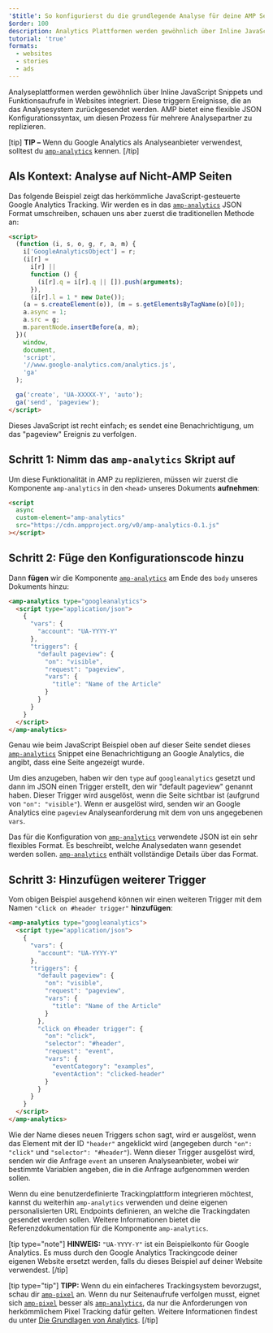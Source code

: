```yaml
---
'$title': So konfigurierst du die grundlegende Analyse für deine AMP Seiten
$order: 100
description: Analytics Plattformen werden gewöhnlich über Inline JavaScript Snippets und Funktionsaufrufe in Websites integriert. Diese triggern Ereignisse, die an das Analysesystem …
tutorial: 'true'
formats:
  - websites
  - stories
  - ads
---
```


Analyseplattformen werden gewöhnlich über Inline JavaScript Snippets und Funktionsaufrufe in Websites integriert. Diese triggern Ereignisse, die an das Analysesystem zurückgesendet werden. AMP bietet eine flexible JSON Konfigurationssyntax, um diesen Prozess für mehrere Analysepartner zu replizieren.

[tip] **TIP –** Wenn du Google Analytics als Analyseanbieter verwendest, solltest du [`amp-analytics`](../../../documentation/components/reference/amp-analytics.md) kennen. [/tip]

## Als Kontext: Analyse auf Nicht-AMP Seiten

Das folgende Beispiel zeigt das herkömmliche JavaScript-gesteuerte Google Analytics Tracking. Wir werden es in das [`amp-analytics`](../../../documentation/components/reference/amp-analytics.md) JSON Format umschreiben, schauen uns aber zuerst die traditionellen Methode an:

```html
<script>
  (function (i, s, o, g, r, a, m) {
    i['GoogleAnalyticsObject'] = r;
    (i[r] =
      i[r] ||
      function () {
        (i[r].q = i[r].q || []).push(arguments);
      }),
      (i[r].l = 1 * new Date());
    (a = s.createElement(o)), (m = s.getElementsByTagName(o)[0]);
    a.async = 1;
    a.src = g;
    m.parentNode.insertBefore(a, m);
  })(
    window,
    document,
    'script',
    '//www.google-analytics.com/analytics.js',
    'ga'
  );

  ga('create', 'UA-XXXXX-Y', 'auto');
  ga('send', 'pageview');
</script>
```

Dieses JavaScript ist recht einfach; es sendet eine Benachrichtigung, um das "pageview" Ereignis zu verfolgen.

## Schritt 1: Nimm das `amp-analytics` Skript auf

Um diese Funktionalität in AMP zu replizieren, müssen wir zuerst die Komponente <a><code>amp-analytics</code></a> in den `<head>` unseres Dokuments <strong>aufnehmen</strong>:

```html
<script
  async
  custom-element="amp-analytics"
  src="https://cdn.ampproject.org/v0/amp-analytics-0.1.js"
></script>
```

## Schritt 2: Füge den Konfigurationscode hinzu

Dann **fügen** wir die Komponente [`amp-analytics`](../../../documentation/components/reference/amp-analytics.md) am Ende des `body` unseres Dokuments hinzu:

```html
<amp-analytics type="googleanalytics">
  <script type="application/json">
    {
      "vars": {
        "account": "UA-YYYY-Y"
      },
      "triggers": {
        "default pageview": {
          "on": "visible",
          "request": "pageview",
          "vars": {
            "title": "Name of the Article"
          }
        }
      }
    }
  </script>
</amp-analytics>
```

Genau wie beim JavaScript Beispiel oben auf dieser Seite sendet dieses [`amp-analytics`](../../../documentation/components/reference/amp-analytics.md) Snippet eine Benachrichtigung an Google Analytics, die angibt, dass eine Seite angezeigt wurde.

Um dies anzugeben, haben wir den `type` auf `googleanalytics` gesetzt und dann im JSON einen Trigger erstellt, den wir "default pageview" genannt haben. Dieser Trigger wird ausgelöst, wenn die Seite sichtbar ist (aufgrund von `"on": "visible"`). Wenn er ausgelöst wird, senden wir an Google Analytics eine `pageview` Analyseanforderung mit dem von uns angegebenen `vars`.

Das für die Konfiguration von [`amp-analytics`](../../../documentation/components/reference/amp-analytics.md) verwendete JSON ist ein sehr flexibles Format. Es beschreibt, welche Analysedaten wann gesendet werden sollen. [`amp-analytics`](../../../documentation/components/reference/amp-analytics.md) enthält vollständige Details über das Format.

## Schritt 3: Hinzufügen weiterer Trigger

Vom obigen Beispiel ausgehend können wir einen weiteren Trigger mit dem Namen `"click on #header trigger"` **hinzufügen**:

```html
<amp-analytics type="googleanalytics">
  <script type="application/json">
    {
      "vars": {
        "account": "UA-YYYY-Y"
      },
      "triggers": {
        "default pageview": {
          "on": "visible",
          "request": "pageview",
          "vars": {
            "title": "Name of the Article"
          }
        },
        "click on #header trigger": {
          "on": "click",
          "selector": "#header",
          "request": "event",
          "vars": {
            "eventCategory": "examples",
            "eventAction": "clicked-header"
          }
        }
      }
    }
  </script>
</amp-analytics>
```

Wie der Name dieses neuen Triggers schon sagt, wird er ausgelöst, wenn das Element mit der ID `"header"` angeklickt wird (angegeben durch `"on": "click"` und `"selector": "#header"`). Wenn dieser Trigger ausgelöst wird, senden wir die Anfrage `event` an unseren Analyseanbieter, wobei wir bestimmte Variablen angeben, die in die Anfrage aufgenommen werden sollen.

Wenn du eine benutzerdefinierte Trackingplattform integrieren möchtest, kannst du weiterhin [ ](../../../documentation/components/reference/amp-analytics.md)<a><code>amp-analytics</code></a> verwenden und deine eigenen personalisierten URL Endpoints definieren, an welche die Trackingdaten gesendet werden sollen. Weitere Informationen bietet die Referenzdokumentation für die Komponente <a><code>amp-analytics</code></a>.

[tip type="note"] **HINWEIS:** `"UA-YYYY-Y"` ist ein Beispielkonto für Google Analytics. Es muss durch den Google Analytics Trackingcode deiner eigenen Website ersetzt werden, falls du dieses Beispiel auf deiner Website verwendest. [/tip]

[tip type="tip"] **TIPP:** Wenn du ein einfacheres Trackingsystem bevorzugst, schau dir [`amp-pixel`](../../../documentation/components/reference/amp-pixel.md) an. Wenn du nur Seitenaufrufe verfolgen musst, eignet sich [`amp-pixel`](../../../documentation/components/reference/amp-pixel.md) besser als [`amp-analytics`](../../../documentation/components/reference/amp-analytics.md), da nur die Anforderungen von herkömmlichem Pixel Tracking dafür gelten. Weitere Informationen findest du unter [Die Grundlagen von Analytics](../../../documentation/guides-and-tutorials/optimize-measure/configure-analytics/analytics_basics.md). [/tip]
